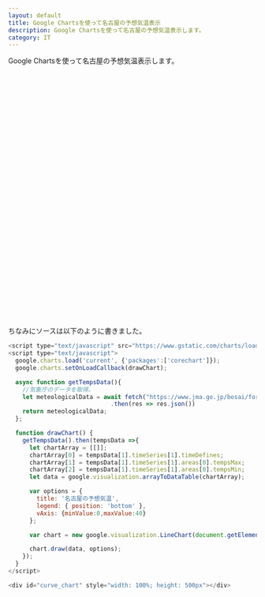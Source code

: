 ```yaml
---
layout: default
title: Google Chartsを使って名古屋の予想気温表示
description: Google Chartsを使って名古屋の予想気温表示します。
category: IT
---
```


Google Chartsを使って名古屋の予想気温表示します。

<script type="text/javascript" src="https://www.gstatic.com/charts/loader.js"></script>
<script type="text/javascript">
  google.charts.load('current', {'packages':['corechart']});
  google.charts.setOnLoadCallback(drawChart);

  async function getTempsData(){
    //気象庁のデータを取得。
    let meteologicalData = await fetch("https://www.jma.go.jp/bosai/forecast/data/forecast/230000.json")
                             .then(res => res.json())
    return meteologicalData;
  };

  function drawChart() {
    getTempsData().then(tempsData =>{
      let chartArray = [[]];
      chartArray[0] = tempsData[1].timeSeries[1].timeDefines;
      chartArray[1] = tempsData[1].timeSeries[1].areas[0].tempsMax;
      chartArray[2] = tempsData[1].timeSeries[1].areas[0].tempsMin;
      let data = google.visualization.arrayToDataTable(chartArray);

      var options = {
        title: '名古屋の予想気温',
        legend: { position: 'bottom' },
        vAxis: {minValue:0,maxValue:40}
      };

      var chart = new google.visualization.LineChart(document.getElementById('curve_chart'));

      chart.draw(data, options);
    });
  }
</script>

<div id="curve_chart" style="width: 100%; height: 500px"></div>

ちなみにソースは以下のように書きました。  
```JavaScript
<script type="text/javascript" src="https://www.gstatic.com/charts/loader.js"></script>
<script type="text/javascript">
  google.charts.load('current', {'packages':['corechart']});
  google.charts.setOnLoadCallback(drawChart);

  async function getTempsData(){
    //気象庁のデータを取得。
    let meteologicalData = await fetch("https://www.jma.go.jp/bosai/forecast/data/forecast/230000.json")
                             .then(res => res.json())
    return meteologicalData;
  };

  function drawChart() {
    getTempsData().then(tempsData =>{
      let chartArray = [[]];
      chartArray[0] = tempsData[1].timeSeries[1].timeDefines;
      chartArray[1] = tempsData[1].timeSeries[1].areas[0].tempsMax;
      chartArray[2] = tempsData[1].timeSeries[1].areas[0].tempsMin;
      let data = google.visualization.arrayToDataTable(chartArray);

      var options = {
        title: '名古屋の予想気温',
        legend: { position: 'bottom' },
        vAxis: {minValue:0,maxValue:40}
      };

      var chart = new google.visualization.LineChart(document.getElementById('curve_chart'));

      chart.draw(data, options);
    });
  }
</script>

<div id="curve_chart" style="width: 100%; height: 500px"></div>
```
